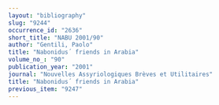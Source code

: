 ```yaml
---
layout: "bibliography"
slug: "9244"
occurrence_id: "2636"
short_title: "NABU 2001/90"
author: "Gentili, Paolo"
title: "Nabonidus´ friends in Arabia"
volume_no_: "90"
publication_year: "2001"
journal: "Nouvelles Assyriologiques Brèves et Utilitaires"
title: "Nabonidus´ friends in Arabia"
previous_item: "9247"
---
```


